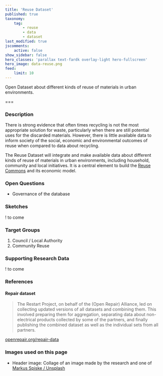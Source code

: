 ```yaml
---
title: 'Reuse Dataset'
published: true
taxonomy:
    tag:
        - reuse
        - data
        - dataset
last_modified: true
jscomments:
    active: false
show_sidebar: false
hero_classes: 'parallax text-fardk overlay-light hero-fullscreen'
hero_image: data-reuse.png
feed:
    limit: 10
---
```


Open Dataset about different kinds of reuse of materials in urban environments.

===

### Description

There is strong evidence that often times recycling is not the most appropriate solution for waste, particularly when there are still potential uses for the discarded materials. However, there is little available data to inform society of the social, economic and environmental outcomes of reuse when compared to data about recycling.

The Reuse Dataset will integrate and make available data about different kinds of reuse of materials in urban environments, including household, community and local initiatives. It is a central element to build the [Reuse Commons](../reuse-commons) and its economic model.

### Open Questions

* Governance of the database

### Sketches

! to come

### Target Groups

1. Council / Local Authority
1. Community Reuse

### Supporting Research Data

! to come

### References

#### Repair dataset

> The Restart Project, on behalf of the (Open Repair) Alliance, led on collecting updated versions of all datasets and combining them. This involved preparing them for aggregation, separating data about non-electrical products collected by some of the partners, and finally publishing the combined dataset as well as the individual sets from all partners.

[openrepair.org/repair-data](https://openrepair.org/repair-data/)

### Images used on this page

* Header image: Collage of an image made by the research and one of [Markus Spiske / Unsplash](https://unsplash.com/photos/gcgves5H_Ac)
